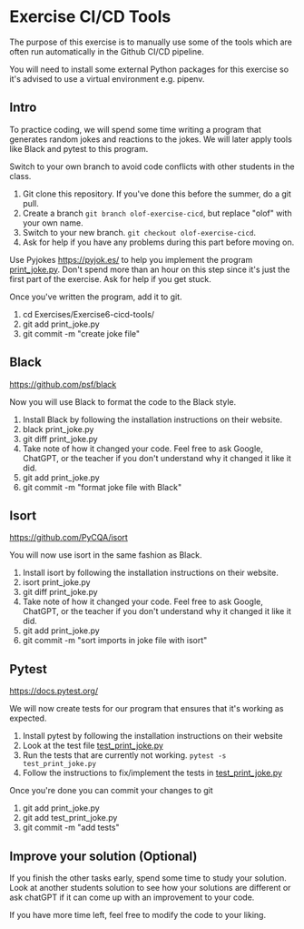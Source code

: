 # Exercise  CI/CD Tools
The purpose of this exercise is to manually use some of the tools which are often run automatically in the Github CI/CD pipeline.

You will need to install some external Python packages for this exercise so it's advised to use a virtual environment e.g. pipenv.

## Intro
To practice coding, we will spend some time writing a program that generates random jokes and reactions to the jokes. We will later apply tools like Black and pytest to this program.

Switch to your own branch to avoid code conflicts with other students in the class.
1. Git clone this repository. If you've done this before the summer, do a git pull.
2. Create a branch `git branch olof-exercise-cicd`, but replace "olof" with your own name.
3. Switch to your new branch. `git checkout olof-exercise-cicd`.
4. Ask for help if you have any problems during this part before moving on.

Use Pyjokes https://pyjok.es/ to help you implement the program [print_joke.py](print_joke.py). Don't spend more than an hour on this step since it's just the first part of the exercise. Ask for help if you get stuck.

Once you've written the program, add it to git.
1. cd Exercises/Exercise6-cicd-tools/
2. git add print_joke.py
3. git commit -m "create joke file"

## Black
https://github.com/psf/black

Now you will use Black to format the code to the Black style.

1. Install Black by following the installation instructions on their website.
2. black print_joke.py
3. git diff print_joke.py
4. Take note of how it changed your code. Feel free to ask Google, ChatGPT, or the teacher if you don't understand why it changed it like it did.
5. git add print_joke.py
6. git commit -m "format joke file with Black"

## Isort
https://github.com/PyCQA/isort 

You will now use isort in the same fashion as Black.

1. Install isort by following the installation instructions on their website.
2. isort print_joke.py
3. git diff print_joke.py
4. Take note of how it changed your code. Feel free to ask Google, ChatGPT, or the teacher if you don't understand why it changed it like it did.
5. git add print_joke.py
6. git commit -m "sort imports in joke file with isort"

## Pytest
https://docs.pytest.org/ 

We will now create tests for our program that ensures that it's working as expected.
1. Install pytest by following the installation instructions on their website
2. Look at the test file [test_print_joke.py](test_print_joke.py)
3. Run the tests that are currently not working. `pytest -s test_print_joke.py`
4. Follow the instructions to fix/implement the tests in [test_print_joke.py](test_print_joke.py)

Once you're done you can commit your changes to git
1. git add print_joke.py
2. git add test_print_joke.py
3. git commit -m "add tests"


## Improve your solution (Optional)

If you finish the other tasks early, spend some time to study your solution. Look at another students solution to see how your solutions are different or ask chatGPT if it can come up with an improvement to your code.

If you have more time left, feel free to modify the code to your liking.
